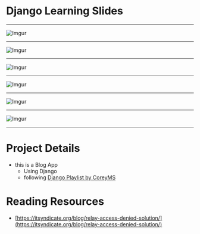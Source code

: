 
# Django Learning Slides
***

![Imgur](https://i.imgur.com/2kywEy5.png)

***

![Imgur](https://i.imgur.com/QOvkCdJ.png)
***
![Imgur](https://i.imgur.com/kr1yO9Q.png)
***
![Imgur](https://i.imgur.com/TbrSY30.png)
***
![Imgur](https://i.imgur.com/cxXvobK.png)
***
![Imgur](https://i.imgur.com/UWHXC5C.jpg) 
***

# Project Details

- this is a Blog App
  - Using Django 
  - following [Django Playlist by CoreyMS](https://www.youtube.com/playlist?list=PL-osiE80TeTtoQCKZ03TU5fNfx2UY6U4p)


# Reading Resources

- [https://itsyndicate.org/blog/relay-access-denied-solution/](https://itsyndicate.org/blog/relay-access-denied-solution/)